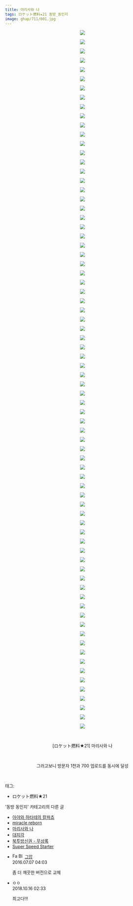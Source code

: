 ```yaml
---
title: 마리사와 나
tags: ロケット燃料★21 동방_동인지
image: ghap/711/001.jpg
---
```

<div class="article">
<p style="text-align: center; clear: none; float: none;"><img src="{{ site.nasurl }}/ghap/711/001.jpg"/></p>
<p style="text-align: center; clear: none; float: none;"><img src="{{ site.nasurl }}/ghap/711/002.jpg"/></p>
<p style="text-align: center; clear: none; float: none;"><img src="{{ site.nasurl }}/ghap/711/003.jpg"/></p>
<p style="text-align: center; clear: none; float: none;"><img src="{{ site.nasurl }}/ghap/711/004.jpg"/></p>
<p style="text-align: center; clear: none; float: none;"><img src="{{ site.nasurl }}/ghap/711/005.jpg"/></p>
<p style="text-align: center; clear: none; float: none;"><img src="{{ site.nasurl }}/ghap/711/006.jpg"/></p>
<p style="text-align: center; clear: none; float: none;"><img src="{{ site.nasurl }}/ghap/711/007.jpg"/></p>
<p style="text-align: center; clear: none; float: none;"><img src="{{ site.nasurl }}/ghap/711/008.jpg"/></p>
<p style="text-align: center; clear: none; float: none;"><img src="{{ site.nasurl }}/ghap/711/009.jpg"/></p>
<p style="text-align: center; clear: none; float: none;"><img src="{{ site.nasurl }}/ghap/711/010.jpg"/></p>
<p style="text-align: center; clear: none; float: none;"><img src="{{ site.nasurl }}/ghap/711/011.jpg"/></p>
<p style="text-align: center; clear: none; float: none;"><img src="{{ site.nasurl }}/ghap/711/012.jpg"/></p>
<p style="text-align: center; clear: none; float: none;"><img src="{{ site.nasurl }}/ghap/711/013.jpg"/></p>
<p style="text-align: center; clear: none; float: none;"><img src="{{ site.nasurl }}/ghap/711/014.jpg"/></p>
<p style="text-align: center; clear: none; float: none;"><img src="{{ site.nasurl }}/ghap/711/015.jpg"/></p>
<p style="text-align: center; clear: none; float: none;"><img src="{{ site.nasurl }}/ghap/711/016.jpg"/></p>
<p style="text-align: center; clear: none; float: none;"><img src="{{ site.nasurl }}/ghap/711/017.jpg"/></p>
<p style="text-align: center; clear: none; float: none;"><img src="{{ site.nasurl }}/ghap/711/018.jpg"/></p>
<p style="text-align: center; clear: none; float: none;"><img src="{{ site.nasurl }}/ghap/711/019.jpg"/></p>
<p style="text-align: center; clear: none; float: none;"><img src="{{ site.nasurl }}/ghap/711/020.jpg"/></p>
<p style="text-align: center; clear: none; float: none;"><img src="{{ site.nasurl }}/ghap/711/021.jpg"/></p>
<p style="text-align: center; clear: none; float: none;"><img src="{{ site.nasurl }}/ghap/711/022.jpg"/></p>
<p style="text-align: center; clear: none; float: none;"><img src="{{ site.nasurl }}/ghap/711/023.jpg"/></p>
<p style="text-align: center; clear: none; float: none;"><img src="{{ site.nasurl }}/ghap/711/024.jpg"/></p>
<p style="text-align: center; clear: none; float: none;"><img src="{{ site.nasurl }}/ghap/711/025.jpg"/></p>
<p style="text-align: center; clear: none; float: none;"><img src="{{ site.nasurl }}/ghap/711/026.jpg"/></p>
<p style="text-align: center; clear: none; float: none;"><img src="{{ site.nasurl }}/ghap/711/027.jpg"/></p>
<p style="text-align: center; clear: none; float: none;"><img src="{{ site.nasurl }}/ghap/711/028.jpg"/></p>
<p style="text-align: center; clear: none; float: none;"><img src="{{ site.nasurl }}/ghap/711/029.jpg"/></p>
<p style="text-align: center; clear: none; float: none;"><img src="{{ site.nasurl }}/ghap/711/030.jpg"/></p>
<p style="text-align: center; clear: none; float: none;"><img src="{{ site.nasurl }}/ghap/711/031.jpg"/></p>
<p style="text-align: center; clear: none; float: none;"><img src="{{ site.nasurl }}/ghap/711/032.jpg"/></p>
<p style="text-align: center; clear: none; float: none;"><img src="{{ site.nasurl }}/ghap/711/033.jpg"/></p>
<p style="text-align: center; clear: none; float: none;"><img src="{{ site.nasurl }}/ghap/711/034.jpg"/></p>
<p style="text-align: center; clear: none; float: none;"><img src="{{ site.nasurl }}/ghap/711/035.jpg"/></p>
<p style="text-align: center; clear: none; float: none;"><img src="{{ site.nasurl }}/ghap/711/036.jpg"/></p>
<p style="text-align: center; clear: none; float: none;"><img src="{{ site.nasurl }}/ghap/711/037.jpg"/></p>
<p style="text-align: center; clear: none; float: none;"><img src="{{ site.nasurl }}/ghap/711/038.jpg"/></p>
<p style="text-align: center; clear: none; float: none;"><img src="{{ site.nasurl }}/ghap/711/039.jpg"/></p>
<p style="text-align: center; clear: none; float: none;"><img src="{{ site.nasurl }}/ghap/711/040.jpg"/></p>
<p style="text-align: center; clear: none; float: none;"><img src="{{ site.nasurl }}/ghap/711/041.jpg"/></p>
<p style="text-align: center; clear: none; float: none;"><img src="{{ site.nasurl }}/ghap/711/042.jpg"/></p>
<p style="text-align: center; clear: none; float: none;"><img src="{{ site.nasurl }}/ghap/711/043.jpg"/></p>
<p style="text-align: center; clear: none; float: none;"><img src="{{ site.nasurl }}/ghap/711/044.jpg"/></p>
<p style="text-align: center; clear: none; float: none;"><img src="{{ site.nasurl }}/ghap/711/045.jpg"/></p>
<p style="text-align: center; clear: none; float: none;"><img src="{{ site.nasurl }}/ghap/711/046.jpg"/></p>
<p style="text-align: center; clear: none; float: none;"><img src="{{ site.nasurl }}/ghap/711/047.jpg"/></p>
<p style="text-align: center; clear: none; float: none;"><img src="{{ site.nasurl }}/ghap/711/048.jpg"/></p>
<p style="text-align: center; clear: none; float: none;"><img src="{{ site.nasurl }}/ghap/711/049.jpg"/></p>
<p style="text-align: center; clear: none; float: none;"><img src="{{ site.nasurl }}/ghap/711/050.jpg"/></p>
<p style="text-align: center; clear: none; float: none;"></p>
<p style="text-align: center; clear: none; float: none;"><img src="{{ site.nasurl }}/ghap/711/051.jpg"/></p>
<p style="text-align: center; clear: none; float: none;"><img src="{{ site.nasurl }}/ghap/711/052.jpg"/></p>
<p style="text-align: center; clear: none; float: none;"><img src="{{ site.nasurl }}/ghap/711/053.jpg"/></p>
<p style="text-align: center; clear: none; float: none;"><img src="{{ site.nasurl }}/ghap/711/054.jpg"/></p>
<p style="text-align: center; clear: none; float: none;"><img src="{{ site.nasurl }}/ghap/711/055.jpg"/></p>
<p style="text-align: center; clear: none; float: none;"><img src="{{ site.nasurl }}/ghap/711/056.jpg"/></p>
<p style="text-align: center; clear: none; float: none;"><img src="{{ site.nasurl }}/ghap/711/057.jpg"/></p>
<p style="text-align: center; clear: none; float: none;"><img src="{{ site.nasurl }}/ghap/711/058.jpg"/></p>
<p style="text-align: center; clear: none; float: none;"><img src="{{ site.nasurl }}/ghap/711/059.jpg"/></p>
<p style="text-align: center; clear: none; float: none;"><img src="{{ site.nasurl }}/ghap/711/060.jpg"/></p>
<p style="text-align: center; clear: none; float: none;"><img src="{{ site.nasurl }}/ghap/711/061.jpg"/></p>
<p style="text-align: center; clear: none; float: none;"><img src="{{ site.nasurl }}/ghap/711/062.jpg"/></p>
<p style="text-align: center; clear: none; float: none;"><img src="{{ site.nasurl }}/ghap/711/063.jpg"/></p>
<p style="text-align: center; clear: none; float: none;"><img src="{{ site.nasurl }}/ghap/711/064.jpg"/></p>
<p style="text-align: center; clear: none; float: none;"><img src="{{ site.nasurl }}/ghap/711/065.jpg"/></p>
<p style="text-align: center; clear: none; float: none;"><img src="{{ site.nasurl }}/ghap/711/066.jpg"/></p>
<p style="text-align: center; clear: none; float: none;"><img src="{{ site.nasurl }}/ghap/711/067.jpg"/></p>
<p style="text-align: center; clear: none; float: none;"><img src="{{ site.nasurl }}/ghap/711/068.jpg"/></p>
<p style="text-align: center; clear: none; float: none;"><img src="{{ site.nasurl }}/ghap/711/069.jpg"/></p>
<p style="text-align: center; clear: none; float: none;"><img src="{{ site.nasurl }}/ghap/711/070.jpg"/></p>
<p style="text-align: center; clear: none; float: none;"><img src="{{ site.nasurl }}/ghap/711/071.jpg"/></p>
<p style="text-align: center; clear: none; float: none;"><img src="{{ site.nasurl }}/ghap/711/072.jpg"/></p>
<p style="text-align: center; clear: none; float: none;"><img src="{{ site.nasurl }}/ghap/711/073.jpg"/></p>
<p style="text-align: center; clear: none; float: none;"><img src="{{ site.nasurl }}/ghap/711/074.jpg"/></p>
<p style="text-align: center; clear: none; float: none;"><img src="{{ site.nasurl }}/ghap/711/075.jpg"/></p>
<p style="text-align: center; clear: none; float: none;"><img src="{{ site.nasurl }}/ghap/711/076.jpg"/></p>
<p style="text-align: center; clear: none; float: none;"><br/></p>
<p style="text-align: center; clear: none; float: none;">[ロケット燃料★21] 마리사와 나</p>
<p style="text-align: center; clear: none; float: none;"><br/></p>
<p style="text-align: center; clear: none; float: none;">그러고보니 방문자 1천과 700 업로드를 동시에 달성</p>
<p><br/></p>
</div><div class="tagTrail">
<p>태그: </p>
<ul>
<li>ロケット燃料★21</li>
</ul>
</div><div class="another">
<p>'동방 동인지' 카테고리의 다른 글</p>
<ul>
<li><a href="/2016-07-06-ghap_714">아야와 하타테의 칼파쵸</a></li>
<li><a href="/2016-07-06-ghap_713">miracle reborn</a></li>
<li><a href="/2016-07-06-ghap_711">마리사와 나</a></li>
<li><a href="/2016-07-06-ghap_710">대지각</a></li>
<li><a href="/2016-07-06-ghap_709">북투방신권 - 무상록</a></li>
<li><a href="/2016-07-06-ghap_708">Super Speed Starter</a></li>
</ul>
</div><div class="cb_module cb_fluid">
<div class="cb_wrt cb_profile">
<div class="comment">
<ul>
<li class="cb_thumb_off" id="comment14750078">
<div class="cb_comment_area">
<div class="cb_info_area">
<div class="cb_section">
<span class="cb_nick_name"><img alt="Favicon of https://ghaptouhou.tistory.com" height="16" onerror="this.onerror=null;this.parentNode.removeChild(this)" src="https://ghaptouhou.tistory.com/favicon.ico" width="16"/> <img alt="BlogIcon" height="16" onerror="this.parentNode.removeChild(this)" src="https://ghaptouhou.tistory.com/index.gif" width="16"/> <a href="https://ghaptouhou.tistory.com" onclick="return openLinkInNewWindow(this)"> 그압</a><span class="tistoryProfileLayerTrigger" onclick='TistoryProfile.show(event, this, {"title":"\uc800\uae30 \uc774\uac70 \ub098\uc911\uc5d0 \uc218\uc815 \uac00\ub2a5\ud558\ub098\uc694","url":"https:\/\/ghap.tistory.com","nickname":"\uadf8\uc555","items":[]}); return false;'></span></span>
</div>
<div class="cb_section">
<span class="cb_date">2016.07.07 04:03 </span>
</div>
</div>
<div class="cb_dsc_comment">
<p class="cb_dsc">
											좀 더 깨끗한 버전으로 교체
										</p>
</div>
</div></li>
<li class="cb_thumb_off" id="comment15356116">
<div class="cb_comment_area">
<div class="cb_info_area">
<div class="cb_section">
<span class="cb_nick_name">ㅇㅇ</span>
</div>
<div class="cb_section">
<span class="cb_date">2018.10.16 02:33 </span>
</div>
</div>
<div class="cb_dsc_comment">
<p class="cb_dsc">
											최고다!!!
										</p>
</div>
</div></li>
</ul>
</div>
</div><!-- commentList close -->
</div>